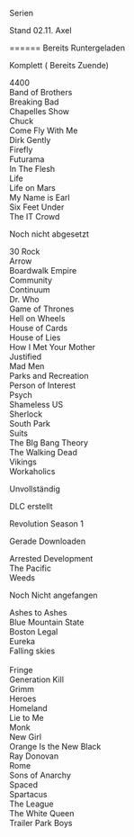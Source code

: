 Serien

Stand 02.11.  Axel

======
Bereits Runtergeladen

Komplett ( Bereits Zuende)

4400<br />
Band of Brothers  <br />
Breaking Bad<br />
Chapelles Show<br />
Chuck<br />
Come Fly With Me  <br />
Dirk Gently<br />
Firefly<br />
Futurama <br />
In The Flesh<br />
Life  <br />
Life on Mars<br />
My Name is Earl<br />
Six Feet Under <br />
The IT Crowd<br />


Noch nicht abgesetzt

30 Rock<br />
Arrow<br />
Boardwalk Empire  <br />
Community <br />
Continuum<br />
Dr. Who<br />
Game of Thrones<br />
Hell on Wheels<br />
House of Cards<br />
House of Lies  <br />
How I Met Your Mother<br /> 
Justified<br />
Mad Men  <br />
Parks and Recreation<br />
Person of Interest<br />
Psych  <br />
Shameless US<br />
Sherlock<br />
South Park<br />
Suits<br />
The BIg Bang Theory<br />
The Walking Dead <br />
Vikings <br />
Workaholics<br />

Unvollständig


DLC erstellt

Revolution Season 1


Gerade Downloaden

Arrested Development<br />
The Pacific<br />
Weeds<br />


Noch Nicht angefangen

Ashes to Ashes<br />
Blue Mountain State<br />
Boston Legal<br />
Eureka<br />
Falling skies<br />							
Fringe<br />
Generation Kill<br />
Grimm<br />
Heroes<br />
Homeland<br />
Lie to Me<br />
Monk<br />
New Girl<br />
Orange Is the New Black<br />
Ray Donovan<br />
Rome<br />
Sons of Anarchy<br />
Spaced<br />
Spartacus<br />
The League<br />
The White Queen<br />
Trailer Park Boys<br />

